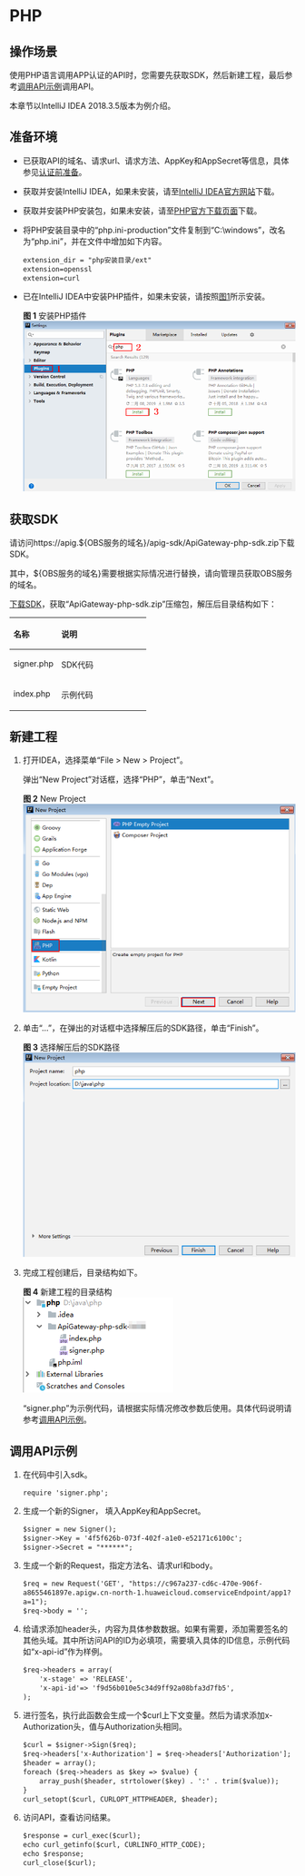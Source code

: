 # PHP<a name="dayu_06_1009"></a>

## 操作场景<a name="zh-cn_topic_0184564503_section18586174761315"></a>

使用PHP语言调用APP认证的API时，您需要先获取SDK，然后新建工程，最后参考[调用API示例](#zh-cn_topic_0184564503_section182201947142417)调用API。

本章节以IntelliJ IDEA 2018.3.5版本为例介绍。

## 准备环境<a name="zh-cn_topic_0184564503_section1495121117502"></a>

-   已获取API的域名、请求url、请求方法、AppKey和AppSecret等信息，具体参见[认证前准备](认证前准备.md#dayu_06_1003)。
-   获取并安装IntelliJ IDEA，如果未安装，请至[IntelliJ IDEA官方网站](https://www.jetbrains.com/idea/)下载。
-   获取并安装PHP安装包，如果未安装，请至[PHP官方下载页面](https://windows.php.net/download/)下载。
-   将PHP安装目录中的“php.ini-production”文件复制到“C:\\windows”，改名为“php.ini”，并在文件中增加如下内容。

    ```
    extension_dir = "php安装目录/ext"
    extension=openssl
    extension=curl
    ```

-   已在IntelliJ IDEA中安装PHP插件，如果未安装，请按照[图1](#zh-cn_topic_0184564503_fig1271514384912)所示安装。

    **图 1**  安装PHP插件<a name="zh-cn_topic_0184564503_fig1271514384912"></a>  
    ![](figures/安装PHP插件.png "安装PHP插件")


## 获取SDK<a name="zh-cn_topic_0184564503_section17783814506"></a>

请访问https://apig.$\{OBS服务的域名\}/apig-sdk/ApiGateway-php-sdk.zip下载SDK。

其中，$\{OBS服务的域名\}需要根据实际情况进行替换，请向管理员获取OBS服务的域名。

[下载SDK](https://obs.cn-north-1.myhuaweicloud.com/apig-sdk/ApiGateway-php-sdk.zip)，获取“ApiGateway-php-sdk.zip”压缩包，解压后目录结构如下：

<a name="zh-cn_topic_0184564503_table98162204301"></a>
<table><thead align="left"><tr id="zh-cn_topic_0184564503_row38171220113013"><th class="cellrowborder" valign="top" width="35%" id="mcps1.1.3.1.1"><p id="zh-cn_topic_0184564503_p08202020163012"><a name="zh-cn_topic_0184564503_p08202020163012"></a><a name="zh-cn_topic_0184564503_p08202020163012"></a>名称</p>
</th>
<th class="cellrowborder" valign="top" width="65%" id="mcps1.1.3.1.2"><p id="zh-cn_topic_0184564503_p18211420183016"><a name="zh-cn_topic_0184564503_p18211420183016"></a><a name="zh-cn_topic_0184564503_p18211420183016"></a>说明</p>
</th>
</tr>
</thead>
<tbody><tr id="zh-cn_topic_0184564503_row13962924163615"><td class="cellrowborder" valign="top" width="35%" headers="mcps1.1.3.1.1 "><p id="zh-cn_topic_0184564503_p39620243363"><a name="zh-cn_topic_0184564503_p39620243363"></a><a name="zh-cn_topic_0184564503_p39620243363"></a>signer.php</p>
</td>
<td class="cellrowborder" valign="top" width="65%" headers="mcps1.1.3.1.2 "><p id="zh-cn_topic_0184564503_p1962424183613"><a name="zh-cn_topic_0184564503_p1962424183613"></a><a name="zh-cn_topic_0184564503_p1962424183613"></a>SDK代码</p>
</td>
</tr>
<tr id="zh-cn_topic_0184564503_row756816379373"><td class="cellrowborder" valign="top" width="35%" headers="mcps1.1.3.1.1 "><p id="zh-cn_topic_0184564503_p1956823703720"><a name="zh-cn_topic_0184564503_p1956823703720"></a><a name="zh-cn_topic_0184564503_p1956823703720"></a>index.php</p>
</td>
<td class="cellrowborder" valign="top" width="65%" headers="mcps1.1.3.1.2 "><p id="zh-cn_topic_0184564503_p55681737183719"><a name="zh-cn_topic_0184564503_p55681737183719"></a><a name="zh-cn_topic_0184564503_p55681737183719"></a>示例代码</p>
</td>
</tr>
</tbody>
</table>

## 新建工程<a name="zh-cn_topic_0184564503_section553534182420"></a>

1.  打开IDEA，选择菜单“File \> New \> Project”。

    弹出“New Project”对话框，选择“PHP”，单击“Next”。

    **图 2**  New Project<a name="zh-cn_topic_0184564503_fig03501213165418"></a>  
    ![](figures/New-Project-7.png "New-Project-7")

2.  单击“...”，在弹出的对话框中选择解压后的SDK路径，单击“Finish”。

    **图 3**  选择解压后的SDK路径<a name="zh-cn_topic_0184564503_fig157461135515"></a>  
    ![](figures/选择解压后的SDK路径-8.png "选择解压后的SDK路径-8")

3.  完成工程创建后，目录结构如下。

    **图 4**  新建工程的目录结构<a name="zh-cn_topic_0184564503_fig19560422300"></a>  
    ![](figures/新建工程的目录结构-9.png "新建工程的目录结构-9")

    “signer.php”为示例代码，请根据实际情况修改参数后使用。具体代码说明请参考[调用API示例](#zh-cn_topic_0184564503_section182201947142417)。


## 调用API示例<a name="zh-cn_topic_0184564503_section182201947142417"></a>

1.  在代码中引入sdk。

    ```
    require 'signer.php';
    ```

2.  生成一个新的Signer， 填入AppKey和AppSecret。

    ```
    $signer = new Signer();
    $signer->Key = '4f5f626b-073f-402f-a1e0-e52171c6100c';
    $signer->Secret = "******";
    ```

3.  生成一个新的Request，指定方法名、请求url和body。

    ```
    $req = new Request('GET', "https://c967a237-cd6c-470e-906f-a8655461897e.apigw.cn-north-1.huaweicloud.comserviceEndpoint/app1?a=1");
    $req->body = '';
    ```

4.  给请求添加header头，内容为具体参数数据。如果有需要，添加需要签名的其他头域。其中所访问API的ID为必填项，需要填入具体的ID信息，示例代码如“x-api-id”作为样例。

    ```
    $req->headers = array(
        'x-stage' => 'RELEASE',
        'x-api-id'=> 'f9d56b010e5c34d9ff92a08bfa3d7fb5',
    );
    ```

5.  进行签名，执行此函数会生成一个$curl上下文变量。然后为请求添加x-Authorization头，值与Authorization头相同。

    ```
    $curl = $signer->Sign($req);
    $req->headers['x-Authorization'] = $req->headers['Authorization'];
    $header = array();
    foreach ($req->headers as $key => $value) {
        array_push($header, strtolower($key) . ':' . trim($value));
    }
    curl_setopt($curl, CURLOPT_HTTPHEADER, $header);
    ```

6.  访问API，查看访问结果。

    ```
    $response = curl_exec($curl);
    echo curl_getinfo($curl, CURLINFO_HTTP_CODE);
    echo $response;
    curl_close($curl);
    ```


